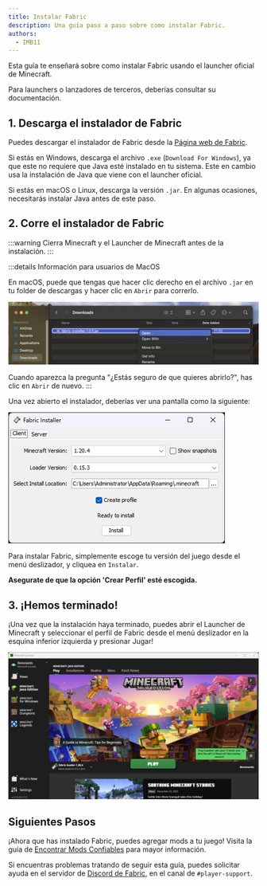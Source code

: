 ```yaml
---
title: Instalar Fabric
description: Una guía paso a paso sobre como instalar Fabric.
authors:
  - IMB11
---
```


Esta guía te enseñará sobre como instalar Fabric usando el launcher oficial de Minecraft.

Para launchers o lanzadores de terceros, deberías consultar su documentación.

## 1. Descarga el instalador de Fabric

Puedes descargar el instalador de Fabric desde la [Página web de Fabric](https://fabricmc.net/use/).

Si estás en Windows, descarga el archivo `.exe` (`Download For Windows`), ya que este no requiere que Java esté instalado en tu sistema. Este en cambio usa la instalación de Java que viene con el launcher oficial.

Si estás en macOS o Linux, descarga la versión `.jar`. En algunas ocasiones, necesitarás instalar Java antes de este paso.

## 2. Corre el instalador de Fabric

:::warning
Cierra Minecraft y el Launcher de Minecraft antes de la instalación.
:::

:::details Información para usuarios de MacOS

En macOS, puede que tengas que hacer clic derecho en el archivo `.jar` en tu folder de descargas y hacer clic en `Abrir` para correrlo.

![Instalador de Fabric con "Instalar" remarcado](/assets/players/installing-fabric/macos-downloads.png)

Cuando aparezca la pregunta "¿Estás seguro de que quieres abrirlo?", has clic en `Abrir` de nuevo.
:::

Una vez abierto el instalador, deberías ver una pantalla como la siguiente:

![Instalador de Fabric con "Instalar" remarcado](/assets/players/installing-fabric/installer-screen.png)

Para instalar Fabric, simplemente escoge tu versión del juego desde el menú deslizador, y cliquea en `Instalar`.

**Asegurate de que la opción 'Crear Perfil' esté escogida.**

## 3. ¡Hemos terminado!

¡Una vez que la instalación haya terminado, puedes abrir el Launcher de Minecraft y seleccionar el perfil de Fabric desde el menú deslizador en la esquina inferior izquierda y presionar Jugar!

![Launcher de Minecraft con el perfil de Fabric seleccionado](/assets/players/installing-fabric/launcher-screen.png)

## Siguientes Pasos

¡Ahora que has instalado Fabric, puedes agregar mods a tu juego! Visita la guía de [Encontrar Mods Confiables](./finding-mods) para mayor información.

Si encuentras problemas tratando de seguir esta guía, puedes solicitar ayuda en el servidor de [Discord de Fabric](https://discord.gg/v6v4pMv), en el canal de `#player-support`.
